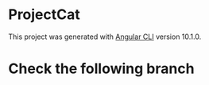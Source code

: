 # ProjectCat

This project was generated with [Angular CLI](https://github.com/angular/angular-cli) version 10.1.0.

# Check the following branch
